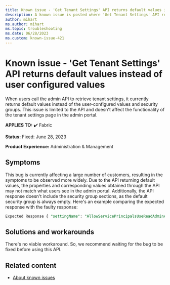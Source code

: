 ```yaml
---
title: Known issue - 'Get Tenant Settings' API returns default values instead of user configured values
description: A known issue is posted where 'Get Tenant Settings' API returns default values instead of user configured values
author: mihart
ms.author: mihart
ms.topic: troubleshooting
ms.date: 06/28/2023
ms.custom: known-issue-421
---
```


# Known issue - 'Get Tenant Settings' API returns default values instead of user configured values

​When users call the admin API to retrieve tenant settings, it currently returns default values instead of the user-configured values and security groups. This issue is limited to the API and doesn't affect the functionality of the tenant settings page in the admin portal.

**APPLIES TO:** ✔️ Fabric

**Status:** Fixed: June 28, 2023

**Product Experience:** Administration & Management

## Symptoms

​This bug is currently affecting a large number of customers, resulting in the symptoms to be observed more widely. Due to the API returning default values, the properties and corresponding values obtained through the API may not match what users see in the admin portal. Additionally, the API response doesn't include the security group sections, as the default security group is always empty. Here's an example comparing the expected response with the faulty response:

```sql
Expected Response { "settingName": "AllowServicePrincipalsUseReadAdminAPIs", "title": "Allow service principals to use read-only admin APIs", "enabled": true, "canSpecifySecurityGroups": true, "enabledSecurityGroups": [ { "graphId": "494a15ab-0c40-491d-ab15-xxxxxxxxxxx", "name": "testgroup" } ], "tenantSettingGroup": "Admin API settings" } Faulty Response { "settingName": "AllowServicePrincipalsUseReadAdminAPIs", "title": "Allow service principals to use read-only admin APIs", "enabled": false, "canSpecifySecurityGroups": true, "tenantSettingGroup": "Admin API settings" }
```

## Solutions and workarounds

There's no viable workaround. So, we recommend waiting for the bug to be fixed before using this API.

## Related content

- [About known issues](https://support.fabric.microsoft.com/known-issues)
